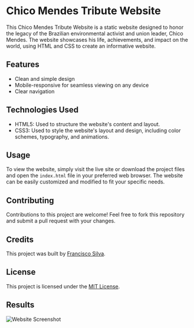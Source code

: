 # Chico Mendes Tribute Website

This Chico Mendes Tribute Website is a static website designed to honor the legacy of the Brazilian environmental activist and union leader, Chico Mendes. The website showcases his life, achievements, and impact on the world, using HTML and CSS to create an informative website.

## Features

- Clean and simple design
- Mobile-responsive for seamless viewing on any device
- Clear navigation

## Technologies Used

- HTML5: Used to structure the website's content and layout.
- CSS3: Used to style the website's layout and design, including color schemes, typography, and animations.

## Usage

To view the website, simply visit the live site or download the project files and open the `index.html` file in your preferred web browser. The website can be easily customized and modified to fit your specific needs.

## Contributing

Contributions to this project are welcome! Feel free to fork this repository and submit a pull request with your changes.

## Credits

This project was built by [Francisco Silva](https://github.com/Burntroll).

## License

This project is licensed under the [MIT License](https://opensource.org/licenses/MIT).

## Results

![Website Screenshot](webpage.png)

